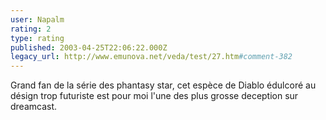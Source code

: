 ```yaml
---
user: Napalm
rating: 2
type: rating
published: 2003-04-25T22:06:22.000Z
legacy_url: http://www.emunova.net/veda/test/27.htm#comment-382
---
```

Grand fan de la série des phantasy star, cet espèce de Diablo édulcoré au désign trop futuriste est pour moi l'une des plus grosse deception sur dreamcast.